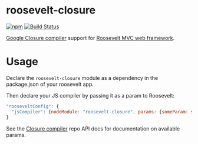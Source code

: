 roosevelt-closure
===
[![npm](https://img.shields.io/npm/v/roosevelt-closure.svg)](https://www.npmjs.com/package/roosevelt-closure) [![Build Status](https://travis-ci.org/rooseveltframework/roosevelt-closure.svg?branch=master)](https://travis-ci.org/rooseveltframework/roosevelt-closure)

[Google Closure compiler](https://developers.google.com/closure/compiler) support for [Roosevelt MVC web framework](https://github.com/rooseveltframework/roosevelt).

# Usage

Declare the `roosevelt-closure` module as a dependency in the package.json of your roosevelt app.

Then declare your JS compiler by passing it as a param to Roosevelt:

```js
"rooseveltConfig": {
  "jsCompiler": {nodeModule: "roosevelt-closure", params: {someParam: someValue}}
}
```

See the [Closure compiler](https://www.npmjs.com/package/google-closure-compiler-js) repo API docs for documentation on available params.
